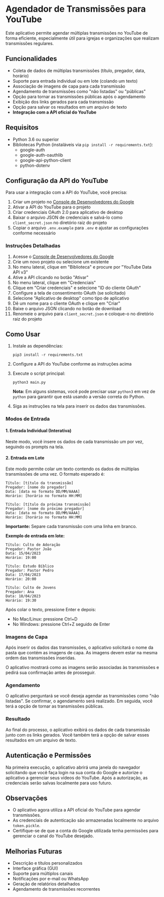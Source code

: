 # Agendador de Transmissões para YouTube

Este aplicativo permite agendar múltiplas transmissões no YouTube de forma eficiente, especialmente útil para igrejas e organizações que realizam transmissões regulares.

## Funcionalidades

- Coleta de dados de múltiplas transmissões (título, pregador, data, horário)
- Suporte para entrada individual ou em lote (colando um texto)
- Associação de imagens de capa para cada transmissão
- Agendamento de transmissões como "não listadas" ou "públicas"
- Opção para tornar as transmissões públicas após o agendamento
- Exibição dos links gerados para cada transmissão
- Opção para salvar os resultados em um arquivo de texto
- **Integração com a API oficial do YouTube**

## Requisitos

- Python 3.6 ou superior
- Bibliotecas Python (instaláveis via `pip install -r requirements.txt`):
  - google-auth
  - google-auth-oauthlib
  - google-api-python-client
  - python-dotenv

## Configuração da API do YouTube

Para usar a integração com a API do YouTube, você precisa:

1. Criar um projeto no [Console de Desenvolvedores do Google](https://console.developers.google.com/)
2. Ativar a API do YouTube para o projeto
3. Criar credenciais OAuth 2.0 para aplicativo de desktop
4. Baixar o arquivo JSON de credenciais e salvá-lo como `client_secret.json` no diretório raiz do projeto
5. Copiar o arquivo `.env.example` para `.env` e ajustar as configurações conforme necessário

### Instruções Detalhadas

1. Acesse o [Console de Desenvolvedores do Google](https://console.developers.google.com/)
2. Crie um novo projeto ou selecione um existente
3. No menu lateral, clique em "Biblioteca" e procure por "YouTube Data API v3"
4. Ative a API clicando no botão "Ativar"
5. No menu lateral, clique em "Credenciais"
6. Clique em "Criar credenciais" e selecione "ID do cliente OAuth"
7. Configure a tela de consentimento OAuth (se solicitado)
8. Selecione "Aplicativo de desktop" como tipo de aplicativo
9. Dê um nome para o cliente OAuth e clique em "Criar"
10. Baixe o arquivo JSON clicando no botão de download
11. Renomeie o arquivo para `client_secret.json` e coloque-o no diretório raiz do projeto

## Como Usar

1. Instale as dependências:
   ```
   pip3 install -r requirements.txt
   ```

2. Configure a API do YouTube conforme as instruções acima

3. Execute o script principal:
   ```
   python3 main.py
   ```
   
   **Nota:** Em alguns sistemas, você pode precisar usar `python3` em vez de `python` para garantir que está usando a versão correta do Python.

4. Siga as instruções na tela para inserir os dados das transmissões.

### Modos de Entrada

#### 1. Entrada Individual (Interativa)

Neste modo, você insere os dados de cada transmissão um por vez, seguindo os prompts na tela.

#### 2. Entrada em Lote

Este modo permite colar um texto contendo os dados de múltiplas transmissões de uma vez. O formato esperado é:

```
Título: [título da transmissão]
Pregador: [nome do pregador]
Data: [data no formato DD/MM/AAAA]
Horário: [horário no formato HH:MM]

Título: [título da próxima transmissão]
Pregador: [nome do próximo pregador]
Data: [data no formato DD/MM/AAAA]
Horário: [horário no formato HH:MM]
```

**Importante:** Separe cada transmissão com uma linha em branco.

**Exemplo de entrada em lote:**

```
Título: Culto de Adoração
Pregador: Pastor João
Data: 15/04/2023
Horário: 19:00

Título: Estudo Bíblico
Pregador: Pastor Pedro
Data: 17/04/2023
Horário: 20:00

Título: Culto de Jovens
Pregador: Ana
Data: 18/04/2023
Horário: 19:30
```

Após colar o texto, pressione Enter e depois:
- No Mac/Linux: pressione Ctrl+D
- No Windows: pressione Ctrl+Z seguido de Enter

### Imagens de Capa

Após inserir os dados das transmissões, o aplicativo solicitará o nome da pasta que contém as imagens de capa. As imagens devem estar na mesma ordem das transmissões inseridas.

O aplicativo mostrará como as imagens serão associadas às transmissões e pedirá sua confirmação antes de prosseguir.

### Agendamento

O aplicativo perguntará se você deseja agendar as transmissões como "não listadas". Se confirmar, o agendamento será realizado. Em seguida, você terá a opção de tornar as transmissões públicas.

### Resultado

Ao final do processo, o aplicativo exibirá os dados de cada transmissão junto com os links gerados. Você também terá a opção de salvar esses resultados em um arquivo de texto.

## Autenticação e Permissões

Na primeira execução, o aplicativo abrirá uma janela do navegador solicitando que você faça login na sua conta do Google e autorize o aplicativo a gerenciar seus vídeos do YouTube. Após a autorização, as credenciais serão salvas localmente para uso futuro.

## Observações

- O aplicativo agora utiliza a API oficial do YouTube para agendar transmissões.
- As credenciais de autenticação são armazenadas localmente no arquivo `token.pickle`.
- Certifique-se de que a conta do Google utilizada tenha permissões para gerenciar o canal do YouTube desejado.

## Melhorias Futuras

- Descrição e títulos personalizados
- Interface gráfica (GUI)
- Suporte para múltiplos canais
- Notificações por e-mail ou WhatsApp
- Geração de relatórios detalhados
- Agendamento de transmissões recorrentes 
